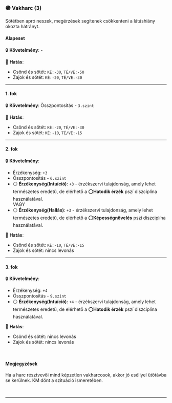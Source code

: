 ### 🟣 Vakharc (3)

Sötétben apró neszek, megérzések segítenek csökkenteni a látáshiány okozta hátrányt.
#### Alapeset

🔒 **Követelmény**: -

🌟 **Hatás**:
- Csönd és sötét: `KÉ:-30`, `TÉ/VÉ:-50`
- Zajok és sötét: `KÉ:-20`, `TÉ/VÉ:-30`

---
#### 1. fok

🔒 **Követelmény**: Összpontosítás - `3.szint`

🌟 **Hatás**:
- Csönd és sötét: `KÉ:-20`, `TÉ/VÉ:-30`
- Zajok és sötét: `KÉ:-10`, `TÉ/VÉ:-15`

---
#### 2. fok

🔒 **Követelmény**:
- Érzékenység: `+3`
- Összpontosítás - `6.szint`
- ⚪ **Érzékenység(Intuíció)**: `+3` - érzékszervi tulajdonság, amely lehet természetes eredetű, de elérhető a ⭕**Hatodik érzék** pszí diszciplína használatával.\
  VAGY
- ⚪ **Érzékenység(Hallás)**: `+3` - érzékszervi tulajdonság, amely lehet természetes eredetű, de elérhető a  ⭕**Képességnövelés** pszí diszciplína használatával.

🌟 **Hatás**:
- Csönd és sötét: `KÉ:-10`, `TÉ/VÉ:-15`
- Zajok és sötét: nincs levonás

---
#### 3. fok

🔒 **Követelmény**:
- Érzékenység: `+4`
- Összpontosítás - `9.szint`
- ⚪ **Érzékenység(Intuíció)**: `+4` - érzékszervi tulajdonság, amely lehet természetes eredetű, de elérhető a ⭕**Hatodik érzék** pszí diszciplína használatával.

🌟 **Hatás**:
- Csönd és sötét: nincs levonás
- Zajok és sötét: nincs levonás

<br />

#### Megjegyzések

Ha a harc résztvevői mind képzetlen vakharcosok, akkor jó eséllyel ütőtávba se kerülnek. KM dönt a szituáció ismeretében.

<br />

---
